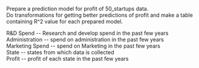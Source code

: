 Prepare a prediction model for profit of 50_startups data.<br>
Do transformations for getting better predictions of profit and make a table containing R^2 value for each prepared model.

R&D Spend -- Research and develop spend in the past few years<br>
Administration -- spend on administration in the past few years<br>
Marketing Spend -- spend on Marketing in the past few years<br>
State -- states from which data is collected<br>
Profit  -- profit of each state in the past few years
